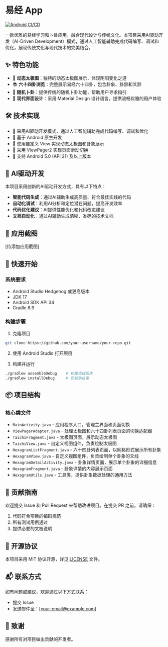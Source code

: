 # 易经 App

[![Android CI/CD](https://github.com/yy/test/actions/workflows/android.yml/badge.svg)](https://github.com/yy/test/actions/workflows/android.yml)

一款优雅的易经学习和卜卦应用，融合现代设计与传统文化。本项目采用AI驱动开发（AI-Driven Development）模式，通过人工智能辅助完成代码编写、调试和优化，展现传统文化与现代技术的完美结合。

## ✨ 特色功能

- 🎴 **动态太极图**：独特的动态太极图展示，体现阴阳变化之道
- 📚 **六十四卦浏览**：完整展示易经六十四卦，包含卦象、卦辞和爻辞
- 🎲 **随机卜卦**：提供传统的随机卜卦功能，帮助用户寻求指引
- 🎨 **现代界面设计**：采用 Material Design 设计语言，提供流畅优雅的用户体验

## 🛠️ 技术实现

- 🤖 采用AI驱动开发模式，通过人工智能辅助完成代码编写、调试和优化
- 📱 基于 Android 原生开发
- 🎨 使用自定义 View 实现动态太极图和卦象展示
- 📖 采用 ViewPager2 实现页面滑动切换
- 📱 支持 Android 5.0 (API 21) 及以上版本

## 🤖 AI驱动开发

本项目采用创新的AI驱动开发方式，具有以下特点：

- **智能代码生成**：通过AI辅助生成高质量、符合最佳实践的代码
- **自动化调试**：利用AI分析和定位潜在问题，提高开发效率
- **代码优化建议**：AI提供性能优化和代码改进建议
- **文档自动化**：通过AI辅助生成清晰、准确的技术文档

## 📱 应用截图

[待添加应用截图]

## 🚀 快速开始

### 系统要求

- Android Studio Hedgehog 或更高版本
- JDK 17
- Android SDK API 34
- Gradle 8.9

### 构建步骤

1. 克隆项目
```bash
git clone https://github.com/your-username/your-repo.git
```

2. 使用 Android Studio 打开项目

3. 构建并运行
```bash
./gradlew assembleDebug    # 构建调试版本
./gradlew installDebug     # 安装到设备
```

## 📦 项目结构

### 核心类文件
- `MainActivity.java` - 应用程序入口，管理主界面和页面切换
- `ViewPagerAdapter.java` - 处理太极图和六十四卦列表页面的切换适配器
- `TaichiFragment.java` - 太极图页面，展示动态太极图
- `TaichiView.java` - 自定义视图组件，负责绘制太极图
- `HexagramListFragment.java` - 六十四卦列表页面，以网格形式展示所有卦象
- `HexagramView.java` - 自定义视图组件，负责绘制单个卦象的爻线
- `HexagramDetailActivity.java` - 卦象详情页面，展示单个卦象的详细信息
- `HexagramFragment.java` - 卦象详情的内容展示页面
- `HexagramUtils.java` - 工具类，提供卦象数据处理的通用方法

## 🤝 贡献指南

欢迎提交 Issue 和 Pull Request 来帮助改进项目。在提交 PR 之前，请确保：

1. 代码符合项目的编码规范
2. 所有测试用例通过
3. 提供必要的文档说明

## 📄 开源协议

本项目采用 MIT 协议开源，详见 [LICENSE](LICENSE) 文件。

## 📬 联系方式

如有问题或建议，欢迎通过以下方式联系：

- 提交 Issue
- 发送邮件至：[your-email@example.com]

## 🙏 致谢

感谢所有对项目做出贡献的开发者。